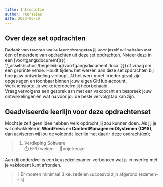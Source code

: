 ```yaml
---
title: Introductie
author: rkerssies
date: 2023-06-30
---
```


## Over deze set opdrachten
Bedenk van tevoren welke leeropbrengsten jij voor jezelf wil behalen met één of meerdere van opdrachten
uit deze set opdrachten. Noteer deze in een [voortgangsdocument]({{ '/_assets/school/begeleiding/voortgangsdocument.docx' }})
of vraag om een geprinte versie. Houdt tijdens het werken aan deze set opdrachten bij hoe jouw ontwikkeling verloopt.
Al het werk moet in ieder geval zijn opgeslagen en toonbaar binnen jouw eigen GitHub-account.   
Werk tenslotte uit welke leerdoelen jij hebt behaald. <br>
Vraag vervolgens een gesprek aan met een vakdocent en bespreek jouw ontwikkelingen en wat nu voor jou de beste vervolgstap kan zijn.

## Geadviseerde leerlijn voor deze opdrachtenset
Mocht je zelf geen idee hebben welk opdracht jij zou kunnen doen.
Als jij je wil ontwikkelen in **WordPress** en **ContentManagementSystemen (CMS)**, dan adviseren wij jou de
volgende leerlijn met daarin deze opdracht(en);
> 1. Verdieping Software<br>
> ⏱️ 6-10 weken &emsp; 🪽vrije keuze

Aan dit onderdeel is een keuzedeelexamen verbonden wat je in overleg met je vakdocent kunt afronden.
> ‼️ Er moeten minimaal 3 keuzedelen succesvol zijn afgerond (examen-eis).
